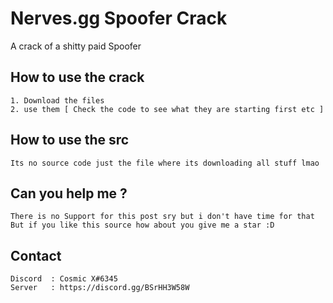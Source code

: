 # Nerves.gg Spoofer Crack
A crack of a shitty paid Spoofer 

## How to use the crack
```
1. Download the files
2. use them [ Check the code to see what they are starting first etc ] 
```
## How to use the src
```
Its no source code just the file where its downloading all stuff lmao
```
## Can you help me ?
```
There is no Support for this post sry but i don't have time for that
But if you like this source how about you give me a star :D
```
## Contact
```
Discord  : Cosmic X#6345
Server   : https://discord.gg/BSrHH3W58W
```
